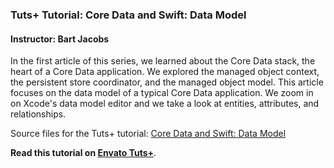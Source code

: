 ### Tuts+ Tutorial: Core Data and Swift: Data Model

#### Instructor: Bart Jacobs

In the first article of this series, we learned about the Core Data stack, the heart of a Core Data application. We explored the managed object context, the persistent store coordinator, and the managed object model. This article focuses on the data model of a typical Core Data application. We zoom in on Xcode's data model editor and we take a look at entities, attributes, and relationships.

Source files for the Tuts+ tutorial: [Core Data and Swift: Data Model](http://code.tutsplus.com/tutorials/core-data-and-swift-data-model--cms-25067)

**Read this tutorial on [Envato Tuts+](https://code.tutsplus.com)**.
